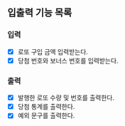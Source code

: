 ## 입출력 기능 목록
### 입력
+ [x] 로또 구입 금액 입력받는다.
+ [x] 당첨 번호와 보너스 번호를 입력받는다.
### 출력
+ [x] 발행한 로또 수량 및 번호를 출력한다.
+ [x] 당첨 통계를 출력한다.
+ [x] 예외 문구를 출력한다.
